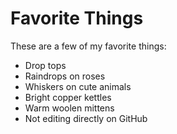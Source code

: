 # Favorite Things

These are a few of my favorite things:

- Drop tops
- Raindrops on roses
- Whiskers on cute animals
- Bright copper kettles
- Warm woolen mittens
- Not editing directly on GitHub
